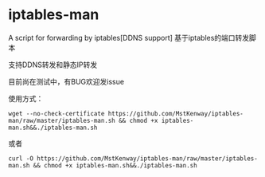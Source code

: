 # iptables-man
A script for forwarding by iptables[DDNS support]
基于iptables的端口转发脚本

支持DDNS转发和静态IP转发

目前尚在测试中，有BUG欢迎发issue

使用方式：

```
wget --no-check-certificate https://github.com/MstKenway/iptables-man/raw/master/iptables-man.sh && chmod +x iptables-man.sh&&./iptables-man.sh 
```
或者
```
curl -O https://github.com/MstKenway/iptables-man/raw/master/iptables-man.sh && chmod +x iptables-man.sh&&./iptables-man.sh 
```
